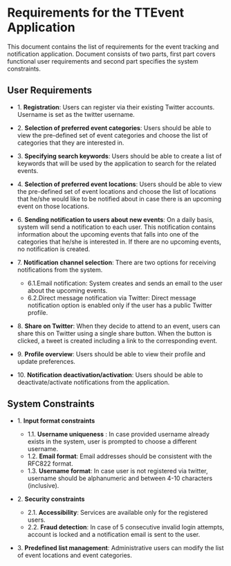# Requirements for the TTEvent Application

This document contains the list of requirements for the event tracking and notification application.
Document consists of two parts, first part covers functional user requirements and second part specifies the system constraints.

## **User Requirements**
* 1\. **Registration**: Users can register via their existing Twitter accounts. Username is set as the twitter username.  

* 2\. **Selection of preferred event categories**: Users should be able to view the pre-defined set of event categories and choose the list of categories that they are interested in.

* 3\. **Specifying search keywords**: Users should be able to create a list of keywords that will be used by the application to search for the related events.

* 4\. **Selection of preferred event locations**: Users should be able to view the pre-defined set of event locations and choose the list of locations that he/she would like to be notified about in case there is an upcoming event on those locations.

* 6\. **Sending notification to users about new events**: On a daily basis, system will send a notification to each user. This notification contains information about the upcoming events that falls into one of the categories that he/she is interested in. If there are no upcoming events, no notification is created.

* 7\. **Notification channel selection**: There are two options for receiving notifications from the system. 
    * 6.1\.Email notification: System creates and sends an email to the user about the upcoming events.
    * 6.2\.Direct message notification via Twitter: Direct message notification option is enabled only if the user has a public Twitter profile. 

* 8\. **Share on Twitter**: When they decide to attend to an event, users can share this on Twitter using a single share button. When the button is clicked, a tweet is created including a link to the corresponding event.

* 9\. **Profile overview**: Users should be able to view their profile and update preferences.

* 10\. **Notification deactivation/activation**: Users should be able to deactivate/activate notifications from the application.   
     
## **System Constraints**
* 1\. **Input format constraints**
     * 1.1\. **Username uniqueness** : In case provided username already exists in the system, user is prompted to choose a different username.
     * 1.2\. **Email format**: Email addresses should be consistent with the RFC822 format.
     * 1.3\. **Username format**: In case user is not registered via twitter, username should be alphanumeric and between 4-10 characters (inclusive).
        
* 2\. **Security constraints**
     * 2.1\. **Accessibility**: Services are available only for the registered users.
     * 2.2\. **Fraud detection**: In case of 5 consecutive invalid login attempts, account is locked and a notification email is sent to the user.  
     
* 3\. **Predefined list management**: Administrative users can modify the list of event locations and event categories.
